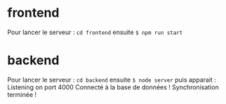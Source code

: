 # frontend
Pour lancer le serveur : `cd frontend` ensuite `$ npm run start`

# backend
Pour lancer le serveur : `cd backend` ensuite `$ node server` puis apparait : 
Listening on port 4000
Connecté à la base de données !
Synchronisation terminée !
